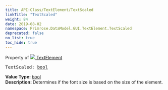 ```yaml
---
title: API:Class/TextElement/TextScaled
linkTitle: "TextScaled"
weight: 84
date: 2019-08-02
namespace: Primrose.DataModel.GUI.TextElement.TextScaled
deprecated: false
no_list: true
toc_hide: true
---
```

Property of <a href="/docs/api-reference/Class/TextElement"><img src="/icons/silk/default.png"/>&nbsp;TextElement</a>
<pre class="method-declaration">
TextScaled: <a class="type" href="/docs/api-reference/System/Primitives#boolean">bool</a></pre>
<b>Value Type: </b>
<a class="type" href="/docs/api-reference/System/Primitives#boolean">bool</a>
<br/>
<b>Description: </b>
Determines if the font size is based on the size of the element.

